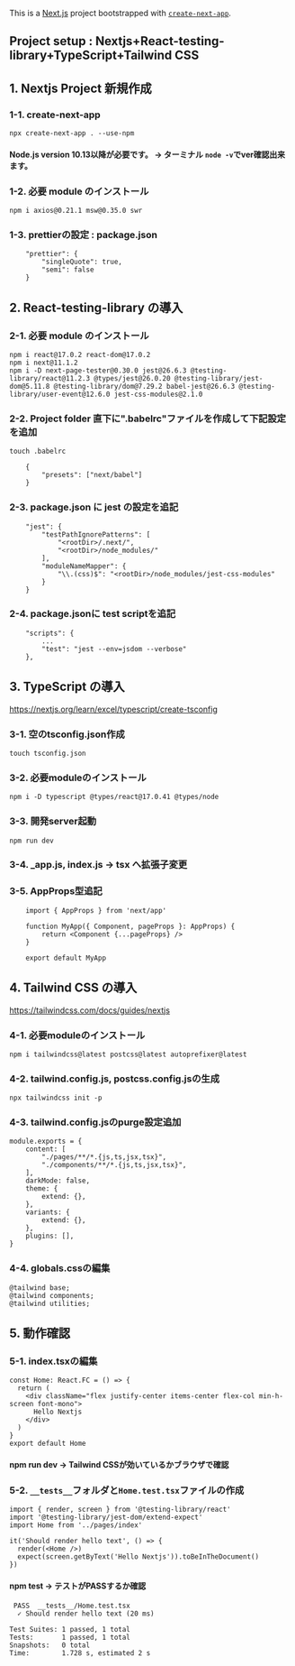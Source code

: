 This is a [Next.js](https://nextjs.org/) project bootstrapped with [`create-next-app`](https://github.com/vercel/next.js/tree/canary/packages/create-next-app).

## Project setup : Nextjs+React-testing-library+TypeScript+Tailwind CSS

## 1. Nextjs Project 新規作成
### 1-1.  create-next-app
    npx create-next-app . --use-npm
#### Node.js version 10.13以降が必要です。 -> ターミナル `node -v`でver確認出来ます。
### 1-2.  必要 module のインストール
    npm i axios@0.21.1 msw@0.35.0 swr
### 1-3.  prettierの設定 : package.json
~~~
    "prettier": {
        "singleQuote": true,
        "semi": false
    }
~~~  

## 2. React-testing-library の導入

### 2-1.  必要 module のインストール
    npm i react@17.0.2 react-dom@17.0.2
    npm i next@11.1.2
    npm i -D next-page-tester@0.30.0 jest@26.6.3 @testing-library/react@11.2.3 @types/jest@26.0.20 @testing-library/jest-dom@5.11.8 @testing-library/dom@7.29.2 babel-jest@26.6.3 @testing-library/user-event@12.6.0 jest-css-modules@2.1.0
### 2-2.  Project folder 直下に".babelrc"ファイルを作成して下記設定を追加
    touch .babelrc
~~~
    {
        "presets": ["next/babel"]
    }
~~~
### 2-3.  package.json に jest の設定を追記
~~~
    "jest": {
        "testPathIgnorePatterns": [
            "<rootDir>/.next/",
            "<rootDir>/node_modules/"
        ],
        "moduleNameMapper": {
            "\\.(css)$": "<rootDir>/node_modules/jest-css-modules"
        }
    }
~~~
### 2-4.  package.jsonに test scriptを追記
~~~
    "scripts": {
        ...
        "test": "jest --env=jsdom --verbose"
    },
~~~

## 3. TypeScript の導入
https://nextjs.org/learn/excel/typescript/create-tsconfig
### 3-1. 空のtsconfig.json作成
    touch tsconfig.json
### 3-2. 必要moduleのインストール
    npm i -D typescript @types/react@17.0.41 @types/node
### 3-3. 開発server起動
    npm run dev
### 3-4. _app.js, index.js -> tsx へ拡張子変更
### 3-5. AppProps型追記
~~~
    import { AppProps } from 'next/app'

    function MyApp({ Component, pageProps }: AppProps) {
        return <Component {...pageProps} />
    }

    export default MyApp
~~~

## 4. Tailwind CSS の導入
https://tailwindcss.com/docs/guides/nextjs
### 4-1. 必要moduleのインストール
    npm i tailwindcss@latest postcss@latest autoprefixer@latest
### 4-2. tailwind.config.js, postcss.config.jsの生成
    npx tailwindcss init -p
### 4-3. tailwind.config.jsのpurge設定追加
~~~
module.exports = {
    content: [
        "./pages/**/*.{js,ts,jsx,tsx}",
        "./components/**/*.{js,ts,jsx,tsx}",
    ],
    darkMode: false,
    theme: {
        extend: {},
    },
    variants: {
        extend: {},
    },
    plugins: [],
}
~~~
### 4-4. globals.cssの編集
~~~
@tailwind base;
@tailwind components;
@tailwind utilities;
~~~
## 5. 動作確認
### 5-1. index.tsxの編集
~~~
const Home: React.FC = () => {
  return (
    <div className="flex justify-center items-center flex-col min-h-screen font-mono">
      Hello Nextjs
    </div>
  )
}
export default Home
~~~
#### npm run dev -> Tailwind CSSが効いているかブラウザで確認
### 5-2. `__tests__`フォルダと`Home.test.tsx`ファイルの作成
~~~
import { render, screen } from '@testing-library/react'
import '@testing-library/jest-dom/extend-expect'
import Home from '../pages/index'

it('Should render hello text', () => {
  render(<Home />)
  expect(screen.getByText('Hello Nextjs')).toBeInTheDocument()
})
~~~
#### npm test -> テストがPASSするか確認
~~~
 PASS  __tests__/Home.test.tsx
  ✓ Should render hello text (20 ms)

Test Suites: 1 passed, 1 total
Tests:       1 passed, 1 total
Snapshots:   0 total
Time:        1.728 s, estimated 2 s
~~~